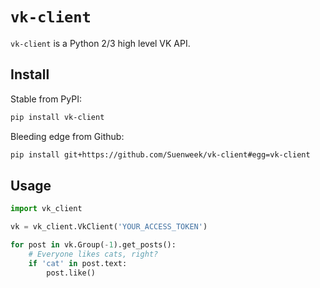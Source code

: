 # `vk-client`

`vk-client` is a Python 2/3 high level VK API.


## Install

Stable from PyPI:
```bash
pip install vk-client
```

Bleeding edge from Github:
```bash
pip install git+https://github.com/Suenweek/vk-client#egg=vk-client
```

## Usage

```python
import vk_client

vk = vk_client.VkClient('YOUR_ACCESS_TOKEN')

for post in vk.Group(-1).get_posts():
    # Everyone likes cats, right?
    if 'cat' in post.text:
        post.like()
```
